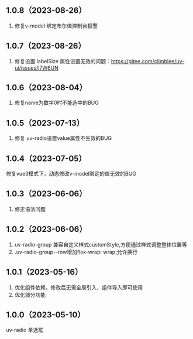 ## 1.0.8（2023-08-26）
1. 修复v-model 绑定布尔值控制台报警
## 1.0.7（2023-08-26）
1. 修复设置 labelSize 属性设置无效的问题：https://gitee.com/climblee/uv-ui/issues/I7W6UN
## 1.0.6（2023-08-04）
1. 修复name为数字0时不能选中的BUG
## 1.0.5（2023-07-13）
1.  修复  uv-radio设置value属性不生效的BUG 
## 1.0.4（2023-07-05）
修复vue3模式下，动态修改v-model绑定的值无效的BUG
## 1.0.3（2023-06-06）
1. 修正语法问题
## 1.0.2（2023-06-06）
1.  uv-radio-group 兼容自定义样式customStyle,方便通过样式调整整体位置等
2.  .uv-radio-group--row增加flex-wrap: wrap;允许换行
## 1.0.1（2023-05-16）
1. 优化组件依赖，修改后无需全局引入，组件导入即可使用
2. 优化部分功能
## 1.0.0（2023-05-10）
uv-radio 单选框
